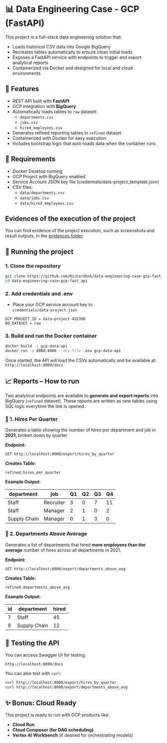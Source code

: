 # 📊 Data Engineering Case - GCP (FastAPI)

This project is a full-stack data engineering solution that:
- Loads historical CSV data into Google BigQuery
- Recreates tables automatically to ensure clean initial loads
- Exposes a FastAPI service with endpoints to trigger and export analytical reports
- Containerized via Docker and designed for local and cloud environments

## 🚀 Features

- REST API built with **FastAPI**
- GCP integration with **BigQuery**
- Automatically loads tables to `raw` dataset:
  - `departments.csv`
  - `jobs.csv`
  - `hired_employees.csv`
- Generates refined reporting tables in `refined` dataset
- Containerized with Docker for easy execution
- Includes bootstrap logic that auto-loads data when the container runs

## 🧾 Requirements

- Docker Desktop running
- GCP Project with BigQuery enabled
- Service Account JSON key file (credentials/data-project_template.json)
- CSV files:
  - `data/departments.csv`
  - `data/jobs.csv`
  - `data/hired_employees.csv`

## Evidences of the execution of the project

You can find evidence of the project execution, such as screenshots and result outputs, in the [evidences folder](https://github.com/Richardbnk/data-engineering-case-gcp-fast-api/tree/main/evidences).

## 🐳 Running the project

### 1. Clone the repository

```bash
git clone https://github.com/Richardbnk/data-engineering-case-gcp-fast_api.git
cd data-engineering-case-gcp-fast_api
```

### 2. Add credentials and .env

- Place your GCP service account key in:  
  `credentials/data-project.json`

```
GCP_PROJECT_ID = data-project-452300
BQ_DATASET = raw
```

### 3. Build and run the Docker container

```bash
docker build -t gcp-data-api .
docker run -p 8000:8080 --env-file .env gcp-data-api
```

Once started, the API will load the CSVs automatically and be available at:  
`http://localhost:8000/docs`

## 📈 Reports – How to run

Two analytical endpoints are available to **generate and export reports** into BigQuery (`refined` dataset). These reports are written as new tables using SQL logic everytime the link is opened.

### 🔹 1. Hires Per Quarter

Generates a table showing the number of hires per department and job in **2021**, broken down by quarter.

**Endpoint:**

```http
GET http://localhost:8000/export/hires_by_quarter
```

**Creates Table:**

```text
refined.hires_per_quarter
```

**Example Output:**

| department     | job        | Q1 | Q2 | Q3 | Q4 |
|----------------|------------|----|----|----|----|
| Staff          | Recruiter  | 3  | 0  | 7  | 11 |
| Staff          | Manager    | 2  | 1  | 0  | 2  |
| Supply Chain   | Manager    | 0  | 1  | 3  | 0  |

### 🔹 2. Departments Above Average

Generates a list of departments that hired **more employees than the average** number of hires across all departments in 2021.

**Endpoint:**

```http
GET http://localhost:8000/export/departments_above_avg
```

**Creates Table:**

```text
refined.departments_above_avg
```

**Example Output:**

| id | department     | hired |
|----|----------------|--------|
| 7  | Staff          | 45     |
| 9  | Supply Chain   | 12     |

## 🧪 Testing the API

You can access Swagger UI for testing:

`http://localhost:8000/docs`

You can also test with `curl`:

```bash
curl http://localhost:8000/export/hires_by_quarter
curl http://localhost:8000/export/departments_above_avg
```

## ✨ Bonus: Cloud Ready

This project is ready to run with GCP products like:
- **Cloud Run**
- **Cloud Composer (for DAG scheduling)**
- **Vertex AI Workbench** (if desired for orchestrating models)
